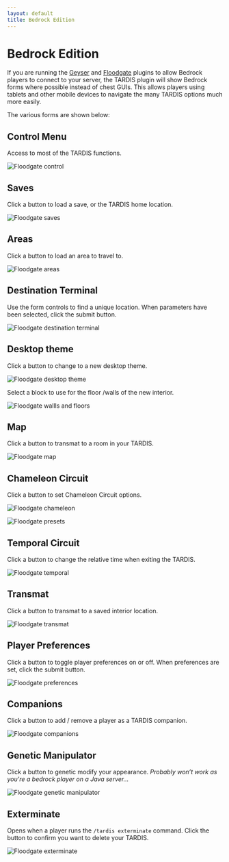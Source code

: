 ```yaml
---
layout: default
title: Bedrock Edition
---
```


# Bedrock Edition

If you are running the [Geyser](https://geysermc.org/) and [Floodgate](https://github.com/GeyserMC/Floodgate) plugins to
allow Bedrock players to connect to your server,
the TARDIS plugin will show Bedrock forms where possible instead of chest GUIs. This allows players using
tablets and other mobile devices to navigate the many TARDIS options much more easily.

The various forms are shown below:

## Control Menu

Access to most of the TARDIS functions.

![Floodgate control](/images/floodgate/control.jpg)

## Saves

Click a button to load a save, or the TARDIS home location.

![Floodgate saves](/images/floodgate/saves.jpg)

## Areas

Click a button to load an area to travel to.

![Floodgate areas](/images/floodgate/areas.jpg)

## Destination Terminal

Use the form controls to find a unique location. When parameters have been selected, click the submit button.

![Floodgate destination terminal](/images/floodgate/terminal.jpg)

## Desktop theme

Click a button to change to a new desktop theme.

![Floodgate desktop theme](/images/floodgate/desktop.jpg)

Select a block to use for the floor /walls of the new interior.

![Floodgate wallls and floors](/images/floodgate/wall.jpg)

## Map

Click a button to transmat to a room in your TARDIS.

![Floodgate map](/images/floodgate/map.jpg)

## Chameleon Circuit

Click a button to set Chameleon Circuit options.

![Floodgate chameleon](/images/floodgate/chameleon.jpg)

![Floodgate presets](/images/floodgate/presets.jpg)

## Temporal Circuit

Click a button to change the relative time when exiting the TARDIS.

![Floodgate temporal](/images/floodgate/temporal.jpg)

## Transmat

Click a button to transmat to a saved interior location.

![Floodgate transmat](/images/floodgate/transmat.jpg)

## Player Preferences

Click a button to toggle player preferences on or off. When preferences are set, click the submit button.

![Floodgate preferences](/images/floodgate/prefs.jpg)

## Companions

Click a button to add / remove a player as a TARDIS companion.

![Floodgate companions](/images/floodgate/companions.jpg)

## Genetic Manipulator

Click a button to genetic modify your appearance. _Probably won’t work as you're a bedrock player on a Java server..._

![Floodgate genetic manipulator](/images/floodgate/genetic.jpg)

## Exterminate

Opens when a player runs the `/tardis exterminate` command. Click the button to confirm you want to delete your TARDIS.

![Floodgate exterminate](/images/floodgate/exterminate.jpg)
